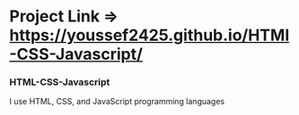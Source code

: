 # Project Link =>  https://youssef2425.github.io/HTMl-CSS-Javascript/
### HTML-CSS-Javascript
I use HTML, CSS, and JavaScript programming languages
